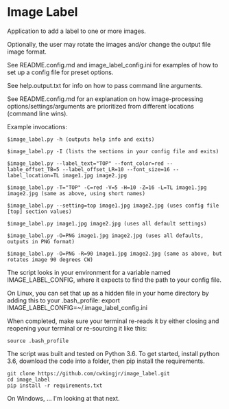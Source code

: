 # Image Label
Application to add a label to one or more images.

Optionally, the user may rotate the images and/or change the output file image format.

See README.config.md and image_label_config.ini for examples of how to set up a config file for preset options.

See help.output.txt for info on how to pass command line arguments.

See README.config.md for an explanation on how image-processing options/settings/arguments are prioritized from different locations (command line wins).

Example invocations:

    $image_label.py -h (outputs help info and exits)

    $image_label.py -I (lists the sections in your config file and exits)

    $image_label.py --label_text="TOP" --font_color=red --lable_offset_TB=5 --label_offset_LR=10 --font_size=16 --label_location=TL image1.jpg image2.jpg

    $image_label.py -T="TOP" -C=red -V=5 -H=10 -Z=16 -L=TL image1.jpg image2.jpg (same as above, using short names)

    $image_label.py --setting=top image1.jpg image2.jpg (uses config file [top] section values)

    $image_label.py image1.jpg image2.jpg (uses all default settings)

    $image_label.py -O=PNG image1.jpg image2.jpg (uses all defaults, outputs in PNG format)

    $image_label.py -O=PNG -R=90 image1.jpg image2.jpg (same as above, but rotates image 90 degrees CW)

The script looks in your environment for a variable named IMAGE_LABEL_CONFIG, where it expects to find the path to your config file.

On Linux, you can set that up as a hidden file in your home directory by adding this to your .bash_profile:
    export IMAGE_LABEL_CONFIG=~/.image_label_config.ini

When completed, make sure your terminal re-reads it by either closing and reopening your terminal or re-sourcing it like this:

    source .bash_profile

The script was built and tested on Python 3.6. To get started, install python 3.6, download the code into a folder, then pip install the requirements.

    git clone https://github.com/cwkingjr/image_label.git
    cd image_label
    pip install -r requirements.txt

On Windows, ... I'm looking at that next.